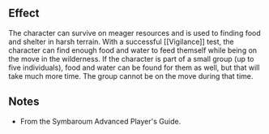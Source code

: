 ## Effect
The character can survive on meager resources and is used to finding food and shelter in harsh terrain. With a successful [[Vigilance]] test, the character can find enough food and water to feed themself while being on the move in the wilderness. If the character is part of a small group (up to five individuals), food and water can be found for them as well, but that will take much more time. The group cannot be on the move during that time.
## Notes
* From the Symbaroum Advanced Player's Guide.